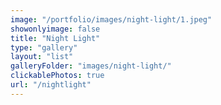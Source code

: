```yaml
---
image: "/portfolio/images/night-light/1.jpeg"
showonlyimage: false
title: "Night Light"
type: "gallery"
layout: "list"
galleryFolder: "images/night-light/"
clickablePhotos: true
url: "/nightlight"
---
```

